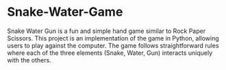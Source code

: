 # Snake-Water-Game
Snake Water Gun is a fun and simple hand game similar to Rock Paper Scissors. This project is an implementation of the game in Python, allowing users to play against the computer. The game follows straightforward rules where each of the three elements (Snake, Water, Gun) interacts uniquely with the others.
